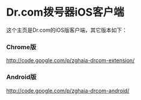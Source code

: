 # Dr.com拨号器iOS客户端 #
这个主页是Dr.com的iOS版客户端，其它版本如下：

### Chrome版 ###
http://code.google.com/p/zghaia-drcom-extension/
### Android版 ###
http://code.google.com/p/zghaia-drcom-android/